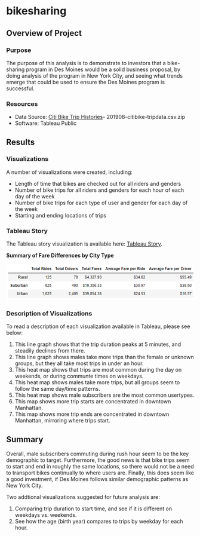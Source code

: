 # bikesharing
## Overview of Project

### Purpose
The purpose of this analysis is to demonstrate to investors that a bike-sharing program in Des Moines would be a solid business proposal, by doing analysis of the program in New York City, and seeing what trends emerge that could be used to ensure the Des Moines program is successful.

### Resources
- Data Source: [Citi Bike Trip Histories](https://ride.citibikenyc.com/system-data)- 201908-citibike-tripdata.csv.zip
- Software: Tableau Public

## Results

### Visualizations
A number of visualizations were created, including:
- Length of time that bikes are checked out for all riders and genders
- Number of bike trips for all riders and genders for each hour of each day of the week
- Number of bike trips for each type of user and gender for each day of the week
- Starting and ending locations of trips

### Tableau Story
The Tableau story visualization is available here: [Tableau Story](https://public.tableau.com/shared/8WCC4RJR3?:display_count=n&:origin=viz_share_link).

**Summary of Fare Differences by City Type**

![PyBer Summary](https://github.com/baileyvo/PyBer_Analysis/blob/main/Analysis/PyBer_Summary.PNG)

### Description of Visualizations
To read a description of each visualization available in Tableau, please see below:
1. This line graph shows that the trip duration peaks at 5 minutes, and steadily declines from there.
2. This line graph shows males take more trips than the female or unknown groups, but they all take most trips in under an hour.
3. This heat map shows that trips are most common during the day on weekends, or during communte times on weekdays.
4. This heat map shows males take more trips, but all groups seem to follow the same day/time patterns.
5. This heat map shows male subscribers are the most common usertypes.
6. This map shows more trip starts are concentrated in downtown Manhattan.
7. This map shows more trip ends are concentrated in downtown Manhattan, mirroring where trips start.

## Summary
Overall, male subscribers commuting during rush hour seem to be the key demographic to target. Furthermore, the good news is that bike trips seem to start and end in roughly the same locations, so there would not be a need to transport bikes continually to where users are. Finally, this does seem like a good investment, if Des Moines follows similar demographic patterns as New York City.

Two addtional visualizations suggested for future analysis are:
1. Comparing trip duration to start time, and see if it is different on weekdays vs. weekends.
2. See how the age (birth year) compares to trips by weekday for each hour. 

